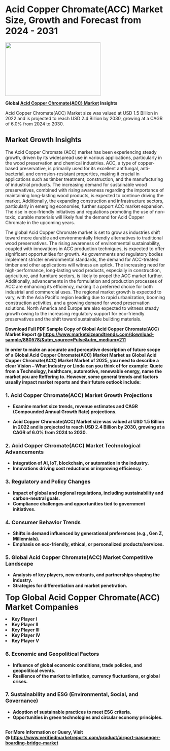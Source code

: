 <H1>Acid Copper Chromate(ACC) Market Size, Growth and Forecast from 2024 - 2031</H1><img class="aligncenter size-medium wp-image-584254" src="https://thirdeyenews.in/wp-content/uploads/2024/09/Global-Market-Research-300x168.jpeg" alt="" width="300" height="168" /><p><strong>Global&nbsp;<a href="https://www.marketsizeandtrends.com/download-sample/880578/&amp;utm_source=Pulse&amp;utm_medium=211">Acid Copper Chromate(ACC) Market</a> Insights</strong></p><p>Acid Copper Chromate(ACC) Market size was valued at USD 1.5 Billion in 2022 and is projected to reach USD 2.4 Billion by 2030, growing at a CAGR of 6.0% from 2024 to 2030.</p><p><h2>Market Growth Insights</h2> <p>The Acid Copper Chromate (ACC) market has been experiencing steady growth, driven by its widespread use in various applications, particularly in the wood preservation and chemical industries. ACC, a type of copper-based preservative, is primarily used for its excellent antifungal, anti-bacterial, and corrosion-resistant properties, making it crucial in applications such as timber treatment, construction, and the manufacturing of industrial products. The increasing demand for sustainable wood preservatives, combined with rising awareness regarding the importance of maintaining long-lasting wood products, is expected to continue driving the market. Additionally, the expanding construction and infrastructure sectors, particularly in emerging economies, further support ACC market expansion. The rise in eco-friendly initiatives and regulations promoting the use of non-toxic, durable materials will likely fuel the demand for Acid Copper Chromate in the upcoming years.</p> <p><strong></strong></p> <p>The global Acid Copper Chromate market is set to grow as industries shift toward more durable and environmentally friendly alternatives to traditional wood preservatives. The rising awareness of environmental sustainability, coupled with innovations in ACC production techniques, is expected to offer significant opportunities for growth. As governments and regulatory bodies implement stricter environmental standards, the demand for ACC-treated timber and other applications will witness an uptick. The increasing need for high-performance, long-lasting wood products, especially in construction, agriculture, and furniture sectors, is likely to propel the ACC market further. Additionally, advancements in the formulation and production processes of ACC are enhancing its efficiency, making it a preferred choice for both industrial and commercial uses. The regional market growth is expected to vary, with the Asia Pacific region leading due to rapid urbanization, booming construction activities, and a growing demand for wood preservation solutions. North America and Europe are also expected to witness steady growth owing to the increasing regulatory support for eco-friendly preservatives and the shift toward sustainable building materials. <p><strong></p><p><span class=""><strong>Download Full PDF Sample Copy of Global Acid Copper Chromate(ACC) Market Report</strong> @ <a href="https://www.marketsizeandtrends.com/download-sample/880578/&amp;utm_source=Pulse&amp;utm_medium=211" target="_blank">https://www.marketsizeandtrends.com/download-sample/880578/&amp;utm_source=Pulse&amp;utm_medium=211</a></span></p><p>In order to make an accurate and perceptive description of future scope of a Global&nbsp;Acid Copper Chromate(ACC) Market Market as Global&nbsp;Acid Copper Chromate(ACC) Market Market of 2025, you need to describe a clear Vision &ndash; What Industry or Linda can you think of for example: Quote from a Technology, healthcare, automotive, renewable energy, name the market you are Reffering to. However, some general trends and factors usually impact market reports and their future outlook include:</p><h3>1.&nbsp;<strong>Acid Copper Chromate(ACC) Market Growth Projections</strong></h3><ul><li>Examine market size trends, revenue estimates and CAGR (Compounded Annual Growth Rate) projections.</li><li><p>Acid Copper Chromate(ACC) Market size was valued at USD 1.5 Billion in 2022 and is projected to reach USD 2.4 Billion by 2030, growing at a CAGR of 6.0% from 2024 to 2030.</p></li></ul><h3>2.&nbsp;<strong>Acid Copper Chromate(ACC) Market Technological Advancements</strong></h3><ul><li>Integration of AI, IoT, blockchain, or automation in the industry.</li><li>Innovations driving cost reductions or improving efficiency.</li></ul><h3>3.&nbsp;<strong>Regulatory and Policy Changes</strong></h3><ul><li>Impact of global and regional regulations, including sustainability and carbon-neutral goals.</li><li>Compliance challenges and opportunities tied to government initiatives.</li></ul><h3>4.&nbsp;<strong>Consumer Behavior Trends</strong></h3><ul><li>Shifts in demand influenced by generational preferences (e.g., Gen Z, Millennials).</li><li>Emphasis on eco-friendly, ethical, or personalized products/services.</li></ul><h3>5.&nbsp;<strong>Global Acid Copper Chromate(ACC) Market Competitive Landscape</strong></h3><ul><li>Analysis of key players, new entrants, and partnerships shaping the industry.</li><li>Strategies for differentiation and market penetration.</li></ul><p data-pm-slice="1 1 []"><span style="color: inherit; font-family: inherit; font-size: 25px;">Top Global Acid Copper Chromate(ACC) Market Companies</span></p><div class="" data-test-id=""><p><li>Key Player I</li><li> Key Player II</li><li> Key Player III</li><li> Key Player IV</li><li> Key Player V</li></p></div><h3>6.&nbsp;<strong>Economic and Geopolitical Factors</strong></h3><ul><li>Influence of global economic conditions, trade policies, and geopolitical events.</li><li>Resilience of the market to inflation, currency fluctuations, or global crises.</li></ul><h3>7.&nbsp;<strong>Sustainability and ESG (Environmental, Social, and Governance)</strong></h3><ul><li>Adoption of sustainable practices to meet ESG criteria.</li><li>Opportunities in green technologies and circular economy principles.</li></ul><h2><strong style="font-size: 14px;">For More Information or Query, Visit @&nbsp;</strong><a style="background-color: #ffffff; font-size: 14px;" href="https://www.marketsizeandtrends.com/report/acid-copper-chromate-acc-market/" target="_blank">https://www.verifiedmarketreports.com/product/airport-passenger-boarding-bridge-market</a></h2>
